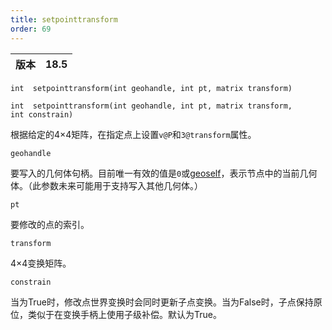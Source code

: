 ```yaml
---
title: setpointtransform
order: 69
---
```

| 版本 | 18.5 |
| --- | --- |

`int  setpointtransform(int geohandle, int pt, matrix transform)`

`int  setpointtransform(int geohandle, int pt, matrix transform, int constrain)`

根据给定的4×4矩阵，在指定点上设置`v@P`和`3@transform`属性。

`geohandle`

要写入的几何体句柄。目前唯一有效的值是`0`或[geoself](geoself.html "返回当前几何体的句柄")，表示节点中的当前几何体。（此参数未来可能用于支持写入其他几何体。）

`pt`

要修改的点的索引。

`transform`

4×4变换矩阵。

`constrain`

当为True时，修改点世界变换时会同时更新子点变换。当为False时，子点保持原位，类似于在变换手柄上使用子级补偿。默认为True。
